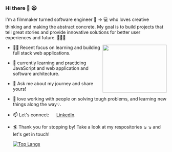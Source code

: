 ### Hi there 👋 :smiley:



I'm a filmmaker turned software engineer :movie_camera: -> :computer: who loves creative thinking and making the abstract concrete. My goal is to build projects that tell great stories and provide innovative solutions for better user experiences and future. :blossom::hibiscus::deciduous_tree:

<img src="https://media4.giphy.com/media/Rjub7AIEIbXT0tzbr3/giphy.gif?cid=ecf05e470fxsoifj3ezsgs106ahiwht02sps5hjt5vrgkyl5&rid=giphy.gif&ct=g" width="200" height="150" frameBorder="0" class="giphy-embed" allowFullScreen align="right"></img>

- :ok_woman: Recent focus on learning and building full stack web applications.
- 🌱 currently learning and practicing JavaScript and web application and software architecture.
- 💬 Ask me about my journey and share yours!
- :sparkling_heart: love working with people on solving tough problems, and learning new things along the way:bulb:.
- 📫 Let's connect: <img src="https://upload.wikimedia.org/wikipedia/commons/thumb/c/ca/LinkedIn_logo_initials.png/768px-LinkedIn_logo_initials.png" width="15"></img> [LinkedIn](https://www.linkedin.com/in/tianyao-ma/).
- :surfer: Thank you for stopping by! Take a look at my respositories ↘️ :arrow_lower_right: and let's get in touch!


  [![Top Langs](https://github-readme-stats.vercel.app/api/top-langs/?username=tianyao-ma&layout=compact)](https://github.com/anuraghazra/github-readme-stats)

  
